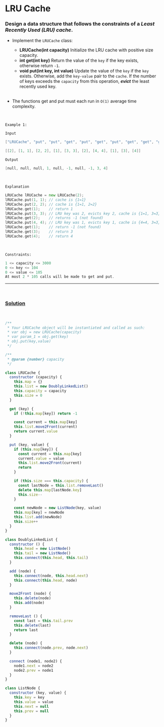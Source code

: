 #   LRU Cache

### Design a data structure that follows the constraints of a ***Least Recently Used (LRU) cache***.

-   Implement the `LRUCache` class:
    -   **LRUCache(int capacity)** Initialize the LRU cache with positive size capacity.
    -   **int get(int key)** Return the value of the `key` if the key exists, otherwise return `-1`.
    -   **void put(int key, int value)** Update the value of the `key` if the `key` exists. Otherwise, add the `key-value` pair to the `cache`. If the number of keys exceeds the `capacity` from this operation, ***evict*** the least recently used key.

    <br />

-   The functions get and put must each run in `O(1)` average time complexity.

<br />

`Example 1:`
<br />

`Input`

```go
["LRUCache", "put", "put", "get", "put", "get", "put", "get", "get", "get"]

[[2], [1, 1], [2, 2], [1], [3, 3], [2], [4, 4], [1], [3], [4]]
```

`Output`

```go
[null, null, null, 1, null, -1, null, -1, 3, 4]
```

<br />

`Explanation`
```go
LRUCache lRUCache = new LRUCache(2);
lRUCache.put(1, 1); // cache is {1=1}
lRUCache.put(2, 2); // cache is {1=1, 2=2}
lRUCache.get(1);    // return 1
lRUCache.put(3, 3); // LRU key was 2, evicts key 2, cache is {1=1, 3=3}
lRUCache.get(2);    // returns -1 (not found)
lRUCache.put(4, 4); // LRU key was 1, evicts key 1, cache is {4=4, 3=3}
lRUCache.get(1);    // return -1 (not found)
lRUCache.get(3);    // return 3
lRUCache.get(4);    // return 4
```
<br />

`Constraints:`

```go
1 <= capacity <= 3000
0 <= key <= 104
0 <= value <= 105
At most 2 * 105 calls will be made to get and put.
```
<hr />


<br />

### [Solution](https://github.com/PompaDonpa/CodeSnippets/blob/main/System%20Design/lru-cache/index.js)

<br />


```javascript
/**
 * Your LRUCache object will be instantiated and called as such:
 * var obj = new LRUCache(capacity)
 * var param_1 = obj.get(key)
 * obj.put(key,value)
 */

/**
 * @param {number} capacity
 */

class LRUCache {
  constructor (capacity) {
    this.map = {}
    this.list = new DoublyLinkedList()
    this.capacity = capacity
    this.size = 0
  }

  get (key) {
    if (!this.map[key]) return -1

    const current = this.map[key]
    this.list.move2Front(current)
    return current.value
  }

  put (key, value) {
    if (this.map[key]) {
      const current = this.map[key]
      current.value = value
      this.list.move2Front(current)
      return
    }

    if (this.size === this.capacity) {
      const lastNode = this.list.removeLast()
      delete this.map[lastNode.key]
      this.size--
    }

    const newNode = new ListNode(key, value)
    this.map[key] = newNode
    this.list.add(newNode)
    this.size++
  }
}

class DoublyLinkedList {
  constructor () {
    this.head = new ListNode()
    this.tail = new ListNode()
    this.connect(this.head, this.tail)
  }

  add (node) {
    this.connect(node, this.head.next)
    this.connect(this.head, node)
  }

  move2Front (node) {
    this.delete(node)
    this.add(node)
  }

  removeLast () {
    const last = this.tail.prev
    this.delete(last)
    return last
  }

  delete (node) {
    this.connect(node.prev, node.next)
  }

  connect (node1, node2) {
    node1.next = node2
    node2.prev = node1
  }
}

class ListNode {
  constructor (key, value) {
    this.key = key
    this.value = value
    this.next = null
    this.prev = null
  }
}
```